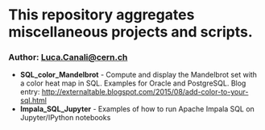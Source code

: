 # This repository aggregates miscellaneous projects and scripts.
### Author: Luca.Canali@cern.ch

- **SQL_color_Mandelbrot** - Compute and display the Mandelbrot set with a color heat map in SQL. Examples for Oracle and PostgreSQL. Blog entry: http://externaltable.blogspot.com/2015/08/add-color-to-your-sql.html
- **Impala_SQL_Jupyter** - Examples of how to run Apache Impala SQL on Jupyter/IPython notebooks

